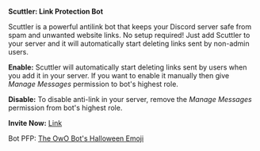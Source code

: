 **Scuttler: Link Protection Bot**

Scuttler is a powerful antilink bot that keeps your Discord server safe from spam and unwanted website links. No setup required! Just add Scuttler to your server and it will automatically start deleting links sent by non-admin users.

**Enable:**
Scuttler will automatically start deleting links sent by users when you add it in your server. If you want to enable it manually then give *Manage Messages* permission to bot's highest role.

**Disable:**
To disable anti-link in your server, remove the _Manage Messages_ permission from bot's highest role.


**Invite Now:** [Link](https://discord.com/oauth2/authorize?client_id=1189826779091828796)

Bot PFP: [The OwO Bot's Halloween Emoji](https://discord.gg/owobot)
